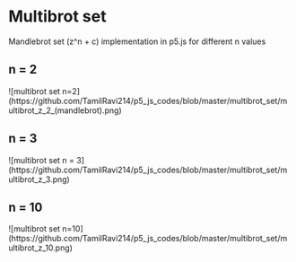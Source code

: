 <h1>Multibrot set</h1>
   <p>Mandlebrot set (z^n + c) implementation in p5.js for different n values</p>

<h2>n = 2</h2> 
![multibrot set n=2](https://github.com/TamilRavi214/p5_js_codes/blob/master/multibrot_set/multibrot_z_2_(mandlebrot).png)

<h2>n = 3</h2>
![multibrot set n = 3](https://github.com/TamilRavi214/p5_js_codes/blob/master/multibrot_set/multibrot_z_3.png)

<h2>n = 10</h2>
![multibrot set n=10](https://github.com/TamilRavi214/p5_js_codes/blob/master/multibrot_set/multibrot_z_10.png)
